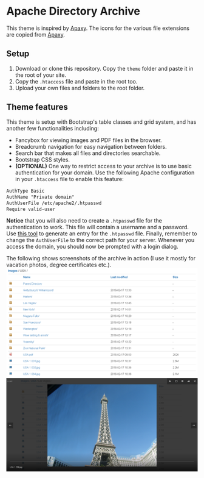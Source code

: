 # Apache Directory Archive
This theme is inspired by [Apaxy](https://github.com/oupala/apaxy). The icons for the various file extensions are copied from [Apaxy](https://github.com/oupala/apaxy).

## Setup
1. Download or clone this repository. Copy the `theme` folder and paste it in the root of your site.
2. Copy the `.htaccess` file and paste in the root too.
3. Upload your own files and folders to the root folder.

## Theme features
This theme is setup with Bootstrap's table classes and grid system, and has another few functionalities including:
* Fancybox for viewing images and PDF files in the browser.
* Breadcrumb navigation for easy navigation between folders.
* Search bar that makes all files and directories searchable.
* Bootstrap CSS styles.
* **(OPTIONAL)** One way to restrict access to your archive is to use basic authentication for your domain. Use the following Apache configuration in your `.htaccess` file to enable this feature:
```
AuthType Basic
AuthName "Private domain"
AuthUserFile /etc/apache2/.htpasswd
Require valid-user
```

**Notice** that you will also need to create a `.htpasswd` file for the authentication to work. This file will contain a username and a password. Use [this tool](http://www.htaccesstools.com/htpasswd-generator/) to generate an entry for the `.htpasswd` file. Finally, remember to change the `AuthUserFile` to the correct path for your server. Whenever you access the domain, you should now be prompted with a login dialog.

The following shows screenshots of the archive in action (I use it mostly for vacation photos, degree certificates etc.).
![Screenshot](Screenshots/screenshot1.png)
![Screenshot Fancybox](Screenshots/screenshot2.png)